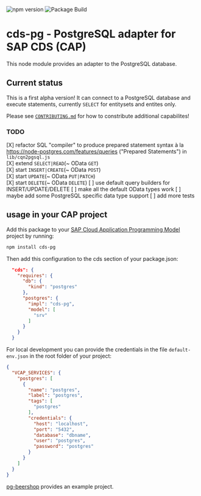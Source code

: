 ![npm version](https://img.shields.io/npm/v/cds-pg)
![Package Build](https://github.com/sapmentors/cds-pg/workflows/Node.js%20Package/badge.svg)

# cds-pg - PostgreSQL adapter for SAP CDS (CAP)

This node module provides an adapter to the PostgreSQL database.

## Current status

This is a first alpha version! It can connect to a PostgreSQL database and execute statements, currently `SELECT` for entitysets and entites only.

Please see [`CONTRIBUTING.md`](./docs/CONTRIBUTING.md) for how to constribute additional capabilites!

### TODO

[X] refactor SQL "compiler" to produce prepared statement syntax à la https://node-postgres.com/features/queries ("Prepared Statements") in `lib/cqn2pgsql.js`  
[X] extend `SELECT|READ`(~ OData `GET`)  
[X] start `INSERT|CREATE`(~ OData `POST`)  
[X] start `UPDATE`(~ OData `PUT|PATCH`)  
[X] start `DELETE`(~ OData `DELETE`)
[ ] use default query builders for INSERT/UPDATE/DELETE
[ ] make all the default OData types work
[ ] maybe add some PostgreSQL specific data type support
[ ] add more tests

## usage in your CAP project

Add this package to your [SAP Cloud Application Programming Model](https://cap.cloud.sap/docs/) project by running:

```bash
npm install cds-pg
```

Then add this configuration to the cds section of your package.json:

```JSON
  "cds": {
    "requires": {
      "db": {
        "kind": "postgres"
      },
      "postgres": {
        "impl": "cds-pg",
        "model": [
          "srv"
        ]
      }
    }
  }
```

For local development you can provide the credentials in the file `default-env.json` in the root folder of your project:

```JSON
{
  "VCAP_SERVICES": {
    "postgres": [
      {
        "name": "postgres",
        "label": "postgres",
        "tags": [
          "postgres"
        ],
        "credentials": {
          "host": "localhost",
          "port": "5432",
          "database": "dbname",
          "user": "postgres",
          "password": "postgres"
        }
      }
    ]
  }
}
```

[pg-beershop](https://github.com/gregorwolf/pg-beershop) provides an example project.

